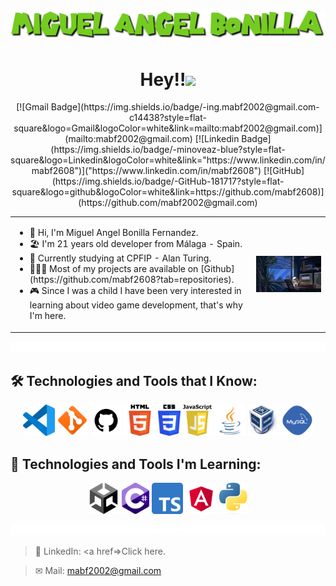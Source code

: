 <h1 align="center">
  <img src="./assets/img/nombre.png" alt="Miguel Angel Bonilla" />
</h1>

<h1 align="center">Hey!!<img src="https://media.giphy.com/media/hvRJCLFzcasrR4ia7z/giphy.gif" width="30"></h1>

<table style="border: none;">
  <tr style="border: none;">
    <td style="border: none;">
      <ul>
        <li>
          🦔 Hi, I'm Miguel Angel Bonilla Fernandez.
        </li>
        <li>
          🏖️ I'm 21 years old developer from Málaga - Spain. 
        </li>
        <li>
          🏫 Currently studying at CPFIP - Alan Turing.
        </li>
        <li>
          👨🏻‍💻 Most of my projects are available on [Github](https://github.com/mabf2608?tab=repositories).
        </li>
        <li>
          🎮 Since I was a child I have been very interested in learning about video game development, that's why I'm here.
        </li>
    </td>
    <td style="border: none;">
      <img align="right" alt="GIF" src="./assets/img/1.gif" width="400"/>
    </td>
  </tr>
  <p align="center">
  [![Gmail Badge](https://img.shields.io/badge/-ing.mabf2002@gmail.com-c14438?style=flat-square&logo=Gmail&logoColor=white&link=mailto:mabf2002@gmail.com)](mailto:mabf2002@gmail.com)
  [![Linkedin Badge](https://img.shields.io/badge/-minoveaz-blue?style=flat-square&logo=Linkedin&logoColor=white&link="https://www.linkedin.com/in/mabf2608")]("https://www.linkedin.com/in/mabf2608")
  [![GitHub](https://img.shields.io/badge/-GitHub-181717?style=flat-square&logo=github&logoColor=white&link=https://github.com/mabf2608)](https://github.com/mabf2002@gmail.com)
  </p>
</table>

<img src="./assets/img/divisor.gif" alt="divisor" />

<h2 align="left"> 🛠️ Technologies and Tools that I Know:</h2>

<p align="center">
  <code><a href="https://code.visualstudio.com"><img alt="VSCode" title="VSCode" src="./assets/img/vscode.webp" height="50"></a></code>
  <code><a href="https://en.wikipedia.org/wiki/Git"><img alt="Git" title="Git" src="./assets/img/git.png" height="50"></a></code>
  <code><a href="https://en.wikipedia.org/wiki/GitHub"><img alt="GitHub" title="GitHub" src="./assets/img/github.png" height="50"></a></code>  
  <code><a href="https://en.wikipedia.org/wiki/HTML"><img alt="HTML 5" title="HTML 5" src="./assets/img/HTML5.png" height="50"></a></code>
  <code><a href="https://www.w3.org/Style/CSS/Overview.en.html"><img alt="CSS 3" title="CSS 3" src="./assets/img/CSS.png" height="50"></a></code>
  <code><a href="https://developer.mozilla.org/en/docs/Web/JavaScript"><img alt="JavaScript" title="JavaScript" src="./assets/img/Javascript.png" height="50"></a></code>
  <code><a href="https://www.java.com/en/"><img alt="Java" title="Java" src="./assets/img/java.webp" height="50"></a></code>
  <code><a href="https://en.wikipedia.org/wiki/VirtualBox"><img alt="VirtualBox" title="VirtualBox" src="./assets/img/Virtualbox_logo.png" height="50"></a></code>
  <code><a href="https://en.wikipedia.org/wiki/MySQL"><img alt="MySQL" title="MySQL" src="./assets/img/mysql.png" height="50"></a></code>
</p>

<h2 align="left"> 📖 Technologies and Tools I'm Learning:</h2>

<p align="center">
  <code><a href="https://en.wikipedia.org/wiki/Unity_(game_engine)"><img alt="Unity" title="Unity" src="./assets/img/unity.png" height="50"></a></code>
  <code><a href="https://es.wikipedia.org/wiki/C_Sharp"><img alt="C#" title="C#" src="./assets/img/Logo_C_sharp.png" height="50"></a></code>
  <code><a href="https://en.wikipedia.org/wiki/TypeScript"><img alt="TypeScript" title="TypeScript" src="./assets/img/Typescript.png" height="50"></a></code>
  <code><a href="https://en.wikipedia.org/wiki/Angular_(web_framework)"><img alt="Angular" title="Angular" src="./assets/img/Angular.png" height="50"></a></code>  
  <code><a href="https://www.python.org"><img alt="Python" title="HTML 5" src="./assets/img/python.png" height="50"></a></code>
  
</p>



<img src="./assets/img/divisor.gif" alt="divisor" />
      
  > 💼 LinkedIn: <a href=>Click here.</a>

  > ✉ Mail: mabf2002@gmail.com
